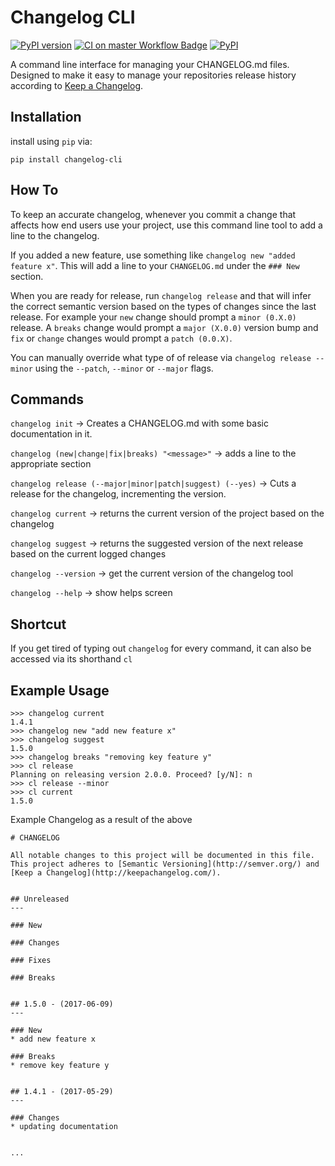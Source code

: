 # Changelog CLI

[![PyPI version](https://badge.fury.io/py/changelog-cli.svg)](https://badge.fury.io/py/changelog-cli)
[![CI on master Workflow Badge](https://github.com/wwfxuk/changelog-cli/workflows/CI/badge.svg?branch=master)](https://github.com/wwfxuk/changelog-cli/actions?query=workflow%3ACI+branch%3Amaster)
[![PyPI](https://img.shields.io/pypi/pyversions/changelog-cli.svg)](https://pypi.org/project/changelog-cli/)

A command line interface for managing your CHANGELOG.md files. Designed to make it easy to manage your repositories
release history according to [Keep a Changelog](http://keepachangelog.com/).

## Installation
install using `pip` via:

```
pip install changelog-cli
```


## How To
To keep an accurate changelog, whenever you commit a change that affects how end users use
your project, use this command line tool to add a line to the changelog. 

If you added a new feature, use something like `changelog new "added feature x"`. This will add a
line to your `CHANGELOG.md` under the `### New` section. 

When you are ready for release, run `changelog release` and that will infer the correct semantic 
version based on the types of changes since the last release. For example your `new` change should
prompt a `minor (0.X.0)` release. A `breaks` change would prompt a `major (X.0.0)` version bump and `fix` or `change` changes
 would prompt a `patch (0.0.X)`.
 
You can manually override what type of of release via `changelog release --minor` using the `--patch`, `--minor` or `--major`
flags. 


## Commands
`changelog init` -> Creates a CHANGELOG.md with some basic documentation in it.

`changelog (new|change|fix|breaks) "<message>"` -> adds a line to the appropriate section

`changelog release (--major|minor|patch|suggest) (--yes)` -> Cuts a release for the changelog, incrementing the version.

`changelog current` -> returns the current version of the project based on the changelog

`changelog suggest` -> returns the suggested version of the next release based on the current logged changes

`changelog --version` -> get the current version of the changelog tool

`changelog --help` -> show helps screen

## Shortcut
If you get tired of typing out `changelog` for every command, it can also be accessed via its shorthand `cl`

## Example Usage
```
>>> changelog current
1.4.1
>>> changelog new "add new feature x"
>>> changelog suggest
1.5.0
>>> changelog breaks "removing key feature y"
>>> cl release
Planning on releasing version 2.0.0. Proceed? [y/N]: n
>>> cl release --minor
>>> cl current
1.5.0
```

Example Changelog as a result of the above

```
# CHANGELOG

All notable changes to this project will be documented in this file.
This project adheres to [Semantic Versioning](http://semver.org/) and [Keep a Changelog](http://keepachangelog.com/).


## Unreleased
---

### New

### Changes

### Fixes

### Breaks


## 1.5.0 - (2017-06-09)
---

### New
* add new feature x

### Breaks
* remove key feature y


## 1.4.1 - (2017-05-29)
---

### Changes
* updating documentation


...
```